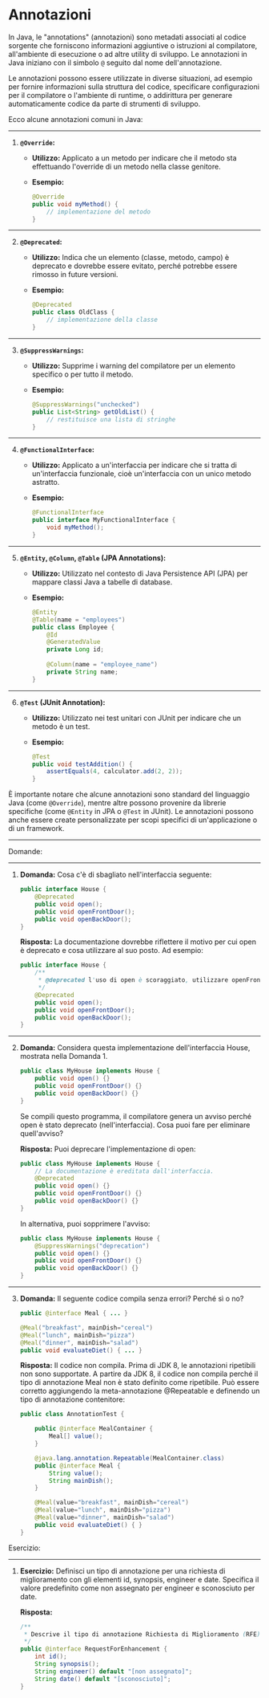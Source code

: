 # Annotazioni

In Java, le "annotations" (annotazioni) sono metadati associati al codice sorgente che forniscono informazioni aggiuntive o istruzioni al compilatore, all'ambiente di esecuzione o ad altre utility di sviluppo. Le annotazioni in Java iniziano con il simbolo `@` seguito dal nome dell'annotazione.

Le annotazioni possono essere utilizzate in diverse situazioni, ad esempio per fornire informazioni sulla struttura del codice, specificare configurazioni per il compilatore o l'ambiente di runtime, o addirittura per generare automaticamente codice da parte di strumenti di sviluppo.

Ecco alcune annotazioni comuni in Java:

---

1. **`@Override`:**
   - **Utilizzo:** Applicato a un metodo per indicare che il metodo sta effettuando l'override di un metodo nella classe genitore.
   - **Esempio:**

     ```java
     @Override
     public void myMethod() {
         // implementazione del metodo
     }
     ```

---

2. **`@Deprecated`:**
   - **Utilizzo:** Indica che un elemento (classe, metodo, campo) è deprecato e dovrebbe essere evitato, perché potrebbe essere rimosso in future versioni.
   - **Esempio:**

     ```java
     @Deprecated
     public class OldClass {
         // implementazione della classe
     }
     ```

---

3. **`@SuppressWarnings`:**
   - **Utilizzo:** Supprime i warning del compilatore per un elemento specifico o per tutto il metodo.
   - **Esempio:**

     ```java
     @SuppressWarnings("unchecked")
     public List<String> getOldList() {
         // restituisce una lista di stringhe
     }
     ```

---

4. **`@FunctionalInterface`:**
   - **Utilizzo:** Applicato a un'interfaccia per indicare che si tratta di un'interfaccia funzionale, cioè un'interfaccia con un unico metodo astratto.
   - **Esempio:**

     ```java
     @FunctionalInterface
     public interface MyFunctionalInterface {
         void myMethod();
     }
     ```

---

5. **`@Entity`, `@Column`, `@Table` (JPA Annotations):**
   - **Utilizzo:** Utilizzato nel contesto di Java Persistence API (JPA) per mappare classi Java a tabelle di database.
   - **Esempio:**

     ```java
     @Entity
     @Table(name = "employees")
     public class Employee {
         @Id
         @GeneratedValue
         private Long id;
         
         @Column(name = "employee_name")
         private String name;
     }
     ```

---

6. **`@Test` (JUnit Annotation):**
   - **Utilizzo:** Utilizzato nei test unitari con JUnit per indicare che un metodo è un test.
   - **Esempio:**

     ```java
     @Test
     public void testAddition() {
         assertEquals(4, calculator.add(2, 2));
     }
     ```

È importante notare che alcune annotazioni sono standard del linguaggio Java (come `@Override`), mentre altre possono provenire da librerie specifiche (come `@Entity` in JPA o `@Test` in JUnit). Le annotazioni possono anche essere create personalizzate per scopi specifici di un'applicazione o di un framework.

---

Domande:

---

1. **Domanda:** Cosa c'è di sbagliato nell'interfaccia seguente:

    ```java
    public interface House {
        @Deprecated
        public void open();
        public void openFrontDoor();
        public void openBackDoor();
    }
    ```

    **Risposta:** La documentazione dovrebbe riflettere il motivo per cui open è deprecato e cosa utilizzare al suo posto. Ad esempio:

    ```java
    public interface House {
        /**
         * @deprecated l'uso di open è scoraggiato, utilizzare openFrontDoor o openBackDoor al suo posto.
         */
        @Deprecated
        public void open(); 
        public void openFrontDoor();
        public void openBackDoor();
    }
    ```

---

2. **Domanda:** Considera questa implementazione dell'interfaccia House, mostrata nella Domanda 1.

    ```java
    public class MyHouse implements House {
        public void open() {}
        public void openFrontDoor() {}
        public void openBackDoor() {}
    }
    ```

    Se compili questo programma, il compilatore genera un avviso perché open è stato deprecato (nell'interfaccia). Cosa puoi fare per eliminare quell'avviso?

    **Risposta:** Puoi deprecare l'implementazione di open:

    ```java
    public class MyHouse implements House {
        // La documentazione è ereditata dall'interfaccia.
        @Deprecated
        public void open() {} 
        public void openFrontDoor() {}
        public void openBackDoor() {}
    }
    ```

    In alternativa, puoi sopprimere l'avviso:

    ```java
    public class MyHouse implements House { 
        @SuppressWarnings("deprecation")
        public void open() {} 
        public void openFrontDoor() {}
        public void openBackDoor() {}
    }
    ```

---

3. **Domanda:** Il seguente codice compila senza errori? Perché sì o no?

    ```java
    public @interface Meal { ... }

    @Meal("breakfast", mainDish="cereal")
    @Meal("lunch", mainDish="pizza")
    @Meal("dinner", mainDish="salad")
    public void evaluateDiet() { ... }
    ```

    **Risposta:** Il codice non compila. Prima di JDK 8, le annotazioni ripetibili non sono supportate. A partire da JDK 8, il codice non compila perché il tipo di annotazione Meal non è stato definito come ripetibile. Può essere corretto aggiungendo la meta-annotazione @Repeatable e definendo un tipo di annotazione contenitore:

    ```java
    public class AnnotationTest {

        public @interface MealContainer {
            Meal[] value();
        }

        @java.lang.annotation.Repeatable(MealContainer.class)
        public @interface Meal {
            String value();
            String mainDish();
        }

        @Meal(value="breakfast", mainDish="cereal")
        @Meal(value="lunch", mainDish="pizza")
        @Meal(value="dinner", mainDish="salad")
        public void evaluateDiet() { }
    }
    ```

Esercizio:

---

1. **Esercizio:** Definisci un tipo di annotazione per una richiesta di miglioramento con gli elementi id, synopsis, engineer e date. Specifica il valore predefinito come non assegnato per engineer e sconosciuto per date.

    **Risposta:**

    ```java
    /**
     * Descrive il tipo di annotazione Richiesta di Miglioramento (RFE).
     */
    public @interface RequestForEnhancement {
        int id();
        String synopsis();
        String engineer() default "[non assegnato]";
        String date() default "[sconosciuto]";
    }
    ```
